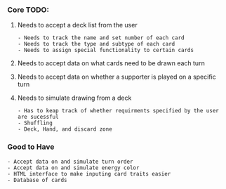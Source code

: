 ### Core TODO:

1. Needs to accept a deck list from the user

	   - Needs to track the name and set number of each card
	   - Needs to track the type and subtype of each card
	   - Needs to assign special functionality to certain cards

2. Needs to accept data on what cards need to be drawn each turn

3. Needs to accept data on whether a supporter is played on a specific turn

4. Needs to simulate drawing from a deck

	   - Has to keap track of whether requirments specified by the user are sucessful
	   - Shuffling
	   - Deck, Hand, and discard zone

### Good to Have

	- Accept data on and simulate turn order
	- Accept data on and simulate energy color
	- HTML interface to make inputing card traits easier
	- Database of cards